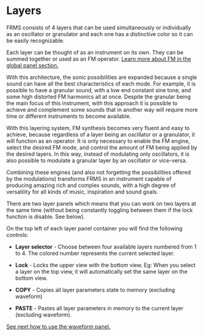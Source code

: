 # Layers

FRMS consists of 4 layers that can be used simultaneously or individually as an oscillator or granulator and each one has a distinctive color so it can be easily recognizable.

Each layer can be thought of as an instrument on its own. They can be summed together or used as an FM operator. [Learn more about FM in the global panel section.](global-panel)

With this architecture, the sonic possibilities are expanded because a single sound can have all the best characteristics of each mode. For example, it is possible to have a granular sound, with a low end constant sine tone, and some high distorted FM harmonics all at once. Despite the granular being the main focus of this instrument, with this approach it is possible to achieve and complement some sounds that in another way will require more time or different instruments to become available.

With this layering system, FM synthesis becomes very fluent and easy to achieve, because regardless of a layer being an oscillator or a granulator, it will function as an operator. It is only necessary to enable the FM engine, select the desired FM mode, and control the amount of FM being applied by the desired layers. In this way, instead of modulating only oscillators, it is also possible to modulate a granular layer by an oscillator or vice-versa.

Combining these engines (and also not forgetting the possibilities offered by the modulations) transforms FRMS in an instrument capable of producing amazing rich and complex sounds, with a high degree of versatility for all kinds of music, inspiration and sound goals.

There are two layer panels which means that you can work on two layers at the same time (without being constantly toggling between them if the lock function is disable. See below).

On the top left of each layer panel container you will find the following controls:

- **Layer selector** - Choose between four available layers numbered from 1 to 4. The colored number represents the current selected layer.

- **Lock** - Locks the upper view with the bottom view. Eg: When you select a layer on the top view, it will automatically set the same layer on the bottom view.

- **COPY** - Copies all layer parameters state to memory (excluding waveform)

- **PASTE** - Pastes all layer parameters in memory to the current layer (excluding waveform).

[See next how to use the waveform panel.](waveform-panel)
